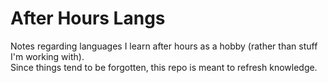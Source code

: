 # After Hours Langs

Notes regarding languages I learn after hours as a hobby (rather than stuff I'm working with).  
Since things tend to be forgotten, this repo is meant to refresh knowledge.
